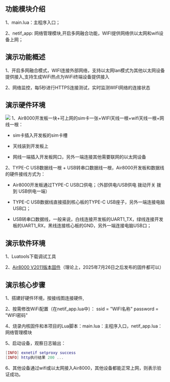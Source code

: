 ## 功能模块介绍

1、main.lua：主程序入口；

2、netif_app: 网络管理模块,开启多网融合功能，WIFI提供网络供以太网和wifi设备上网；

## 演示功能概述

1、开启多网融合模式，WIFI连接外部网络，支持以太网lan模式为其他以太网设备提供接入,支持生成WiFi热点为WiFi终端设备提供接入

2、​网络监控​，每5秒进行HTTPS连接测试，实时监测WIFI网络的连接状态

## 演示硬件环境

![](https://docs.openluat.com/air8000/luatos/app/image/netdrv_multi.jpg)
1、Air8000开发板一块+可上网的sim卡一张+WIFI天线一根+wifi天线一根+网线一根：

- sim卡插入开发板的sim卡槽

- 天线装到开发板上

- 网线一端插入开发板网口，另外一端连接其他需要联网的以太网设备

2、TYPE-C USB数据线一根 + USB转串口数据线一根，Air8000开发板和数据线的硬件接线方式为：

- Air8000开发板通过TYPE-C USB口供电；（外部供电/USB供电 拨动开关 拨到 USB供电一端）

- TYPE-C USB数据线直接插到核心板的TYPE-C USB座子，另外一端连接电脑USB口；

- USB转串口数据线，一般来说，白线连接开发板的UART1_TX，绿线连接开发板的UART1_RX，黑线连接核心板的GND，另外一端连接电脑USB口；

## 演示软件环境

1、Luatools下载调试工具

2、[Air8000 V2011版本固件](https://docs.openluat.com/air8000/luatos/firmware/)（理论上，2025年7月26日之后发布的固件都可以）


## 演示核心步骤

1、搭建好硬件环境，按接线图连接硬件,

2、按需修改WiFi配置（在netif_app.lua中）：
ssid = "WIFI名称"
password = "WIFI密码"

4、烧录内核固件和本项目的Lua脚本：main.lua：主程序入口，netif_app.lua：网络管理模块

5、启动设备，观察日志输出：

``` lua
[INFO] exnetif setproxy success
[INFO] http执行结果 200 ... 
```

6、其他设备通过wifi或以太网接入Air8000，其他设备都能正常上网，则表示验证成功。

